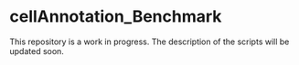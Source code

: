 # cellAnnotation_Benchmark


This repository is a work in progress. The description of the scripts will be updated soon. 

